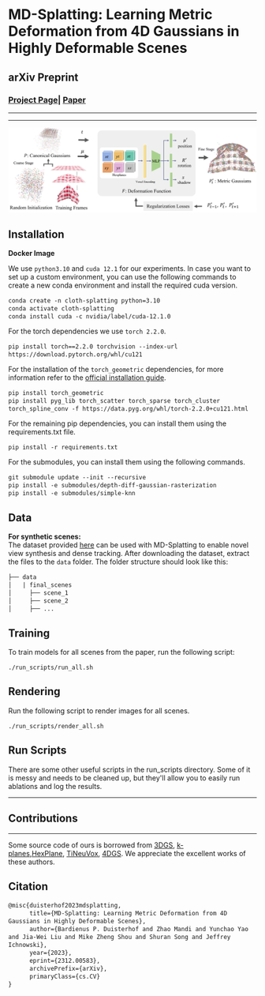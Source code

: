# MD-Splatting: Learning Metric Deformation from 4D Gaussians in Highly Deformable Scenes

## arXiv Preprint

### [Project Page](https://kth-rpl.github.io/cloth-splatting/)| [Paper](https://openreview.net/pdf?id=WmWbswjTsi)

---------------------------------------------------

---

![block](assets/teaserfig.png)   


## Installation 

**Docker Image**

We use `python3.10` and `cuda 12.1` for our experiments.
In case you want to set up a custom environment, you can use the following commands to create a new conda environment and install the required cuda version.
```
conda create -n cloth-splatting python=3.10
conda activate cloth-splatting
conda install cuda -c nvidia/label/cuda-12.1.0
```
For the torch dependencies we use `torch 2.2.0`.
```
pip install torch==2.2.0 torchvision --index-url https://download.pytorch.org/whl/cu121
```
For the installation of the `torch_geometric` dependencies, for more information refer to the [official installation guide](https://pytorch-geometric.readthedocs.io/en/latest/notes/installation.html).

```
pip install torch_geometric
pip install pyg_lib torch_scatter torch_sparse torch_cluster torch_spline_conv -f https://data.pyg.org/whl/torch-2.2.0+cu121.html
```
For the remaining pip dependencies, you can install them using the requirements.txt file.
```
pip install -r requirements.txt
```
For the submodules, you can install them using the following commands.
``` 
git submodule update --init --recursive
pip install -e submodules/depth-diff-gaussian-rasterization
pip install -e submodules/simple-knn
```


## Data
**For synthetic scenes:**  
The dataset provided [here](https://drive.google.com/drive/folders/116XTLBUvuiEQPjKXKZP8fYab3F3L1cCd?usp=sharing) can be used with MD-Splatting to enable novel view synthesis and dense tracking. After downloading the dataset, extract the files to the `data` folder. The folder structure should look like this:

```
├── data
│   | final_scenes 
│     ├── scene_1
│     ├── scene_2 
│     ├── ...
```


## Training
To train models for all scenes from the paper, run the following script:
``` 
./run_scripts/run_all.sh
``` 

## Rendering
Run the following script to render images for all scenes. 

```
./run_scripts/render_all.sh
```

## Run Scripts

There are some other useful scripts in the run_scripts directory. Some of it is messy and needs to be cleaned up, but they'll allow you to easily run ablations and log the results.


---
## Contributions

---
Some source code of ours is borrowed from [3DGS](https://github.com/graphdeco-inria/gaussian-splatting), [k-planes](https://github.com/Giodiro/kplanes_nerfstudio),[HexPlane](https://github.com/Caoang327/HexPlane), [TiNeuVox](https://github.com/hustvl/TiNeuVox), [4DGS](https://github.com/hustvl/4DGaussians). We appreciate the excellent works of these authors.



## Citation
```
@misc{duisterhof2023mdsplatting,
      title={MD-Splatting: Learning Metric Deformation from 4D Gaussians in Highly Deformable Scenes}, 
      author={Bardienus P. Duisterhof and Zhao Mandi and Yunchao Yao and Jia-Wei Liu and Mike Zheng Shou and Shuran Song and Jeffrey Ichnowski},
      year={2023},
      eprint={2312.00583},
      archivePrefix={arXiv},
      primaryClass={cs.CV}
}
```
